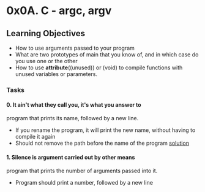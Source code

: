 # 0x0A. C - argc, argv

## Learning Objectives
- How to use arguments passed to your program
- What are two prototypes of main that you know of, and in which case do you use one or the other
- How to use __attribute__((unused)) or (void) to compile functions with unused variables or parameters.

### Tasks

#### 0. It ain't what they call you, it's what you answer to
 program that prints its name, followed by a new line.

- If you rename the program, it will print the new name, without having to compile it again
- Should not remove the path before the name of the program
[solution](0x0A-argc_argv/0-whatsmyname.c)

#### 1. Silence is argument carried out by other means
program that prints the number of arguments passed into it.

- Program should print a number, followed by a new line
